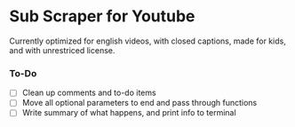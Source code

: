 # Sub Scraper for Youtube
Currently optimized for english videos, with closed captions, made for kids, and with unrestriced license.

### To-Do
- [ ] Clean up comments and to-do items
- [ ] Move all optional parameters to end and pass through functions
- [ ] Write summary of what happens, and print info to terminal
